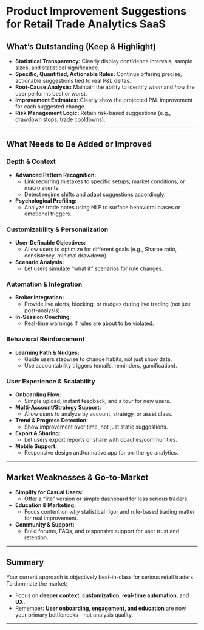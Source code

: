 # Product Improvement Suggestions for Retail Trade Analytics SaaS

## What’s Outstanding (Keep & Highlight)
- **Statistical Transparency:** Clearly display confidence intervals, sample sizes, and statistical significance.
- **Specific, Quantified, Actionable Rules:** Continue offering precise, actionable suggestions tied to real P&L deltas.
- **Root-Cause Analysis:** Maintain the ability to identify *when* and *how* the user performs best or worst.
- **Improvement Estimates:** Clearly show the projected P&L improvement for each suggested change.
- **Risk Management Logic:** Retain risk-based suggestions (e.g., drawdown stops, trade cooldowns).

---

## What Needs to Be Added or Improved

### Depth & Context
- **Advanced Pattern Recognition:**  
  - Link recurring mistakes to specific setups, market conditions, or macro events.
  - Detect regime shifts and adapt suggestions accordingly.
- **Psychological Profiling:**  
  - Analyze trade notes using NLP to surface behavioral biases or emotional triggers.

### Customizability & Personalization
- **User-Definable Objectives:**  
  - Allow users to optimize for different goals (e.g., Sharpe ratio, consistency, minimal drawdown).
- **Scenario Analysis:**  
  - Let users simulate “what if” scenarios for rule changes.

### Automation & Integration
- **Broker Integration:**  
  - Provide live alerts, blocking, or nudges during live trading (not just post-analysis).
- **In-Session Coaching:**  
  - Real-time warnings if rules are about to be violated.

### Behavioral Reinforcement
- **Learning Path & Nudges:**  
  - Guide users stepwise to change habits, not just show data.
  - Use accountability triggers (emails, reminders, gamification).

### User Experience & Scalability
- **Onboarding Flow:**  
  - Simple upload, instant feedback, and a tour for new users.
- **Multi-Account/Strategy Support:**  
  - Allow users to analyze by account, strategy, or asset class.
- **Trend & Progress Detection:**  
  - Show improvement over time, not just static suggestions.
- **Export & Sharing:**  
  - Let users export reports or share with coaches/communities.
- **Mobile Support:**  
  - Responsive design and/or native app for on-the-go analytics.

---

## Market Weaknesses & Go-to-Market

- **Simplify for Casual Users:**  
  - Offer a “lite” version or simple dashboard for less serious traders.
- **Education & Marketing:**  
  - Focus content on *why* statistical rigor and rule-based trading matter for real improvement.
- **Community & Support:**  
  - Build forums, FAQs, and responsive support for user trust and retention.

---

## Summary

Your current approach is objectively best-in-class for serious retail traders.  
To dominate the market:
- Focus on **deeper context**, **customization**, **real-time automation**, and **UX.**
- Remember: **User onboarding, engagement, and education** are now your primary bottlenecks—not analysis quality.

---
